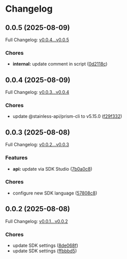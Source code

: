 # Changelog

## 0.0.5 (2025-08-09)

Full Changelog: [v0.0.4...v0.0.5](https://github.com/HideMail/hidemail-sdk-ts/compare/v0.0.4...v0.0.5)

### Chores

* **internal:** update comment in script ([0d2118c](https://github.com/HideMail/hidemail-sdk-ts/commit/0d2118c61cfbea34046532330d794882d138df7f))

## 0.0.4 (2025-08-09)

Full Changelog: [v0.0.3...v0.0.4](https://github.com/HideMail/hidemail-sdk-ts/compare/v0.0.3...v0.0.4)

### Chores

* update @stainless-api/prism-cli to v5.15.0 ([f29f332](https://github.com/HideMail/hidemail-sdk-ts/commit/f29f332978748f9d884955ed7cad2794effd9fd4))

## 0.0.3 (2025-08-08)

Full Changelog: [v0.0.2...v0.0.3](https://github.com/HideMail/hidemail-sdk-ts/compare/v0.0.2...v0.0.3)

### Features

* **api:** update via SDK Studio ([7b0a0c8](https://github.com/HideMail/hidemail-sdk-ts/commit/7b0a0c8010697a2aec4b8166aa5921960cecc86e))


### Chores

* configure new SDK language ([57808c8](https://github.com/HideMail/hidemail-sdk-ts/commit/57808c8b295a2dd6bd07df6932137cc77f5baf66))

## 0.0.2 (2025-08-08)

Full Changelog: [v0.0.1...v0.0.2](https://github.com/HideMail/hidemail-sdk-ts/compare/v0.0.1...v0.0.2)

### Chores

* update SDK settings ([8de068f](https://github.com/HideMail/hidemail-sdk-ts/commit/8de068f09d911eef63f6e94953ed05edba901a5e))
* update SDK settings ([ffbbbd5](https://github.com/HideMail/hidemail-sdk-ts/commit/ffbbbd5cd53f9a2f4eb6b52f5e48de4aa48f7b72))
